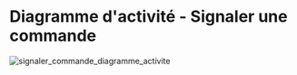 # Diagramme d'activité - Signaler une commande

![signaler_commande_diagramme_activite](https://user-images.githubusercontent.com/22112666/74382433-b8214f00-4ded-11ea-8257-03f0494b2932.png)

